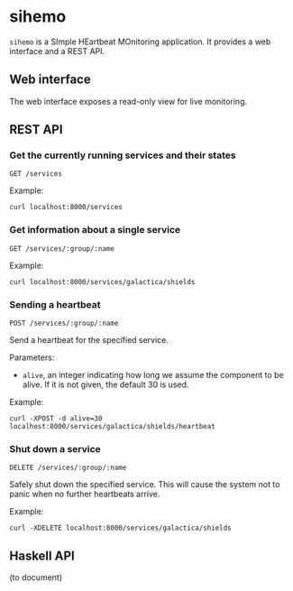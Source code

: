 sihemo
======

`sihemo` is a SImple HEartbeat MOnitoring application. It provides a web
interface and a REST API.

Web interface
-------------

The web interface exposes a read-only view for live monitoring.

REST API
--------

### Get the currently running services and their states

    GET /services

Example:

    curl localhost:8000/services

### Get information about a single service

    GET /services/:group/:name

Example:

    curl localhost:8000/services/galactica/shields

### Sending a heartbeat

    POST /services/:group/:name

Send a heartbeat for the specified service.

Parameters:

- `alive`, an integer indicating how long we assume the component to be alive.
  If it is not given, the default 30 is used.

Example:

    curl -XPOST -d alive=30 localhost:8000/services/galactica/shields/heartbeat

### Shut down a service

    DELETE /services/:group/:name

Safely shut down the specified service. This will cause the system not to panic
when no further heartbeats arrive.

Example:

    curl -XDELETE localhost:8000/services/galactica/shields

Haskell API
-----------

(to document)
